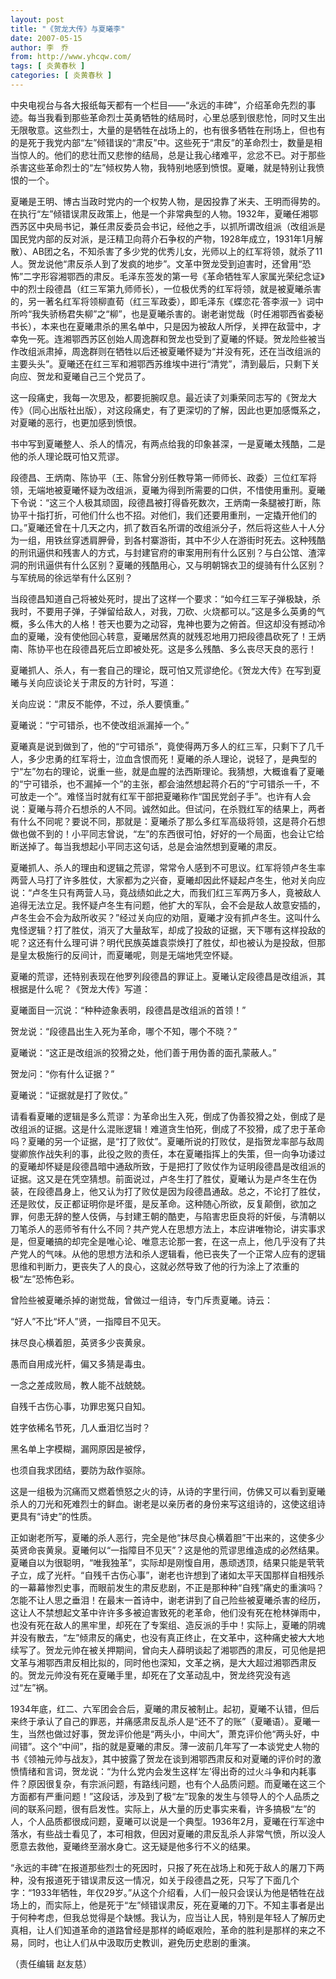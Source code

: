 ```yaml
---
layout: post
title: "《贺龙大传》与夏曦李"
date: 2007-05-15
author: 李　乔
from: http://www.yhcqw.com/
tags: [ 炎黄春秋 ]
categories: [ 炎黄春秋 ]
---
```





中央电视台与各大报纸每天都有一个栏目——“永远的丰碑”，介绍革命先烈的事迹。每当我看到那些革命烈士英勇牺牲的结局时，心里总感到很悲怆，同时又生出无限敬意。这些烈士，大量的是牺牲在战场上的，也有很多牺牲在刑场上，但也有的是死于我党内部“左”倾错误的“肃反”中。这些死于“肃反”的革命烈士，数量是相当惊人的。他们的悲壮而又悲惨的结局，总是让我心绪难平，忿忿不已。对于那些杀害这些革命烈士的“左”倾权势人物，我特别地感到愤恨。夏曦，就是特别让我愤恨的一个。


夏曦是王明、博古当政时党内的一个权势人物，是因投靠了米夫、王明而得势的。在执行“左”倾错误肃反政策上，他是一个非常典型的人物。1932年，夏曦任湘鄂西苏区中央局书记，兼任肃反委员会书记，经他之手，以抓所谓改组派（改组派是国民党内部的反对派，是汪精卫向蒋介石争权的产物，1928年成立，1931年1月解散）、AB团之名，不知杀害了多少党的优秀儿女，光师以上的红军将领，就杀了11人。贺龙说他“肃反杀人到了发疯的地步”。文革中贺龙受到迫害时，还曾用“恐怖”二字形容湘鄂西的肃反。毛泽东签发的第一号《革命牺牲军人家属光荣纪念证》中的烈士段德昌（红三军第九师师长），一位极优秀的红军将领，就是被夏曦杀害的，另一著名红军将领柳直荀（红三军政委），即毛泽东《蝶恋花·答李淑一》词中所吟“我失骄杨君失柳”之“柳”，也是夏曦杀害的。谢老谢觉哉（时任湘鄂西省委秘书长），本来也在夏曦肃杀的黑名单中，只是因为被敌人所俘，关押在敌营中，才幸免一死。连湘鄂西苏区创始人周逸群和贺龙也受到了夏曦的怀疑。贺龙险些被当作改组派肃掉，周逸群则在牺牲以后还被夏曦怀疑为“并没有死，还在当改组派的主要头头”。夏曦还在红三军和湘鄂西苏维埃中进行“清党”，清到最后，只剩下关向应、贺龙和夏曦自己三个党员了。


这一段痛史，我每一次思及，都要扼腕叹息。最近读了刘秉荣同志写的《贺龙大传》（同心出版社出版），对这段痛史，有了更深切的了解，因此也更加感慨系之，对夏曦的恶行，也更加感到愤恨。

书中写到夏曦整人、杀人的情况，有两点给我的印象甚深，一是夏曦太残酷，二是他的杀人理论既可怕又荒谬。


段德昌、王炳南、陈协平（王、陈曾分别任教导第一师师长、政委）三位红军将领，无端地被夏曦怀疑为改组派，夏曦为得到所需要的口供，不惜使用重刑。夏曦下令说：“这三个人极其顽固，段德昌被打得昏死数次，王炳南一条腿被打断，陈协平十指打折，可他们什么也不招。对他们，我们还要用重刑，一定撬开他们的口。”夏曦还曾在十几天之内，抓了数百名所谓的改组派分子，然后将这些人十人分为一组，用铁丝穿透肩胛骨，到各村寨游街，其中不少人在游街时死去。这种残酷的刑讯逼供和残害人的方式，与封建官府的审案用刑有什么区别？与白公馆、渣滓洞的刑讯逼供有什么区别？夏曦的残酷用心，又与明朝锦衣卫的缇骑有什么区别？与军统局的徐远举有什么区别？


当段德昌知道自己将被处死时，提出了这样一个要求：“如今红三军子弹极缺，杀我时，不要用子弹，子弹留给敌人，对我，刀砍、火烧都可以。”这是多么英勇的气概，多么伟大的人格！苍天也要为之动容，鬼神也要为之俯首。但这却没有撼动冷血的夏曦，没有使他回心转意，夏曦居然真的就残忍地用刀把段德昌砍死了！王炳南、陈协平也在段德昌死后立即被处死。这是多么残酷、多么丧尽天良的恶行！

夏曦抓人、杀人，有一套自己的理论，既可怕又荒谬绝伦。《贺龙大传》在写到夏曦与关向应谈论关于肃反的方针时，写道：

关向应说：“肃反不能停，不过，杀人要慎重。”

夏曦说：“宁可错杀，也不使改组派漏掉一个。”


夏曦真是说到做到了，他的“宁可错杀”，竟使得两万多人的红三军，只剩下了几千人，多少忠勇的红军将士，泣血含恨而死！夏曦的杀人理论，说轻了，是典型的宁“左”勿右的理论，说重一些，就是血腥的法西斯理论。我猜想，大概谁看了夏曦的“宁可错杀，也不漏掉一个”的主张，都会油然想起蒋介石的“宁可错杀一千，不可放走一个”。难怪当时就有红军干部把夏曦称作“国民党刽子手”。也许有人会说：夏曦与蒋介石想杀的人不同。诚然如此。但试问，在杀戮红军的结果上，两者有什么不同呢？要说不同，那就是：夏曦杀了那么多红军高级将领，这是蒋介石想做也做不到的！小平同志曾说，“左”的东西很可怕，好好的一个局面，也会让它给断送掉了。每当我想起小平同志这句话，总是会油然想到夏曦的肃反。


夏曦抓人、杀人的理由和逻辑之荒谬，常常令人感到不可思议。红军将领卢冬生率两营人马打了许多胜仗，大家都为之兴奋，夏曦却因此怀疑起卢冬生，他对关向应说：“卢冬生只有两营人马，竟战绩如此之大，而我们红三军两万多人，竟被敌人追得无法立足。我怀疑卢冬生有问题，他扩大的军队，会不会是敌人故意安插的，卢冬生会不会为敌所收买？”经过关向应的劝阻，夏曦才没有抓卢冬生。这叫什么鬼怪逻辑？打了胜仗，消灭了大量敌军，却成了投敌的证据，天下哪有这样投敌的呢？这还有什么理可讲？明代民族英雄袁崇焕打了胜仗，却也被认为是投敌，但那是皇太极施行的反间计，而夏曦呢，则是无端地凭空怀疑。

夏曦的荒谬，还特别表现在他罗列段德昌的罪证上。夏曦认定段德昌是改组派，其根据是什么呢？《贺龙大传》写道：

夏曦面目一沉说：“种种迹象表明，段德昌是改组派的首领！”

贺龙说：“段德昌出生入死为革命，哪个不知，哪个不晓？”

夏曦说：“这正是改组派的狡猾之处，他们善于用伪善的面孔蒙蔽人。”

贺龙问：“你有什么证据？”

夏曦说：“证据就是打了败仗。”


请看看夏曦的逻辑是多么荒谬：为革命出生入死，倒成了伪善狡猾之处，倒成了是改组派的证据。这是什么混账逻辑！难道贪生怕死，倒成了不狡猾，成了忠于革命吗？夏曦的另一个证据，是“打了败仗”。夏曦所说的打败仗，是指贺龙率部与敌周燮卿旅作战失利的事，此役之败的责任，本在夏曦指挥上的失策，但一向争功诿过的夏曦却怀疑是段德昌暗中通敌所致，于是把打了败仗作为证明段德昌是改组派的证据。这又是在凭空猜想。前面说过，卢冬生打了胜仗，夏曦认为是卢冬生在伪装，在段德昌身上，他又认为打了败仗是因为段德昌通敌。总之，不论打了胜仗，还是败仗，反正都证明你是坏蛋，是反革命。这种随心所欲，反复颠倒，欲加之罪，何患无辞的整人伎俩，与封建王朝的酷吏，与陷害忠臣良将的奸佞，与清朝以刀笔杀人的恶师爷有什么不同？共产党人在思想方法上，本应讲唯物论，讲实事求是，但夏曦搞的却完全是唯心论、唯意志论那一套，在这一点上，他几乎没有了共产党人的气味。从他的思想方法和杀人逻辑看，他已丧失了一个正常人应有的逻辑思维和判断力，更丧失了人的良心，这就必然导致了他的行为涂上了浓重的极“左”恐怖色彩。

曾险些被夏曦杀掉的谢觉哉，曾做过一组诗，专门斥责夏曦。诗云：

“好人”不比“坏人”贤，一指障目不见天。

抹尽良心横着胆，英贤多少丧黄泉。

愚而自用成光杆，偏又多猜是毒虫。

一念之差成败局，教人能不战兢兢。

自残千古伤心事，功罪忠冤只自知。

姓字依稀名节死，几人垂泪忆当时？

黑名单上字模糊，漏网原因是被俘，

也须自我求团结，要防为敌作驱除。


这是一组极为沉痛而又燃着愤怒之火的诗，从诗的字里行间，仿佛又可以看到夏曦杀人的刀光和死难烈士的鲜血。谢老是以亲历者的身份来写这组诗的，这使这组诗更具有“诗史”的性质。


正如谢老所写，夏曦的杀人恶行，完全是他“抹尽良心横着胆”干出来的，这使多少英贤命丧黄泉。夏曦何以“一指障目不见天”？这是他的荒谬思维造成的必然结果。夏曦自以为很聪明，“唯我独革”，实际却是刚愎自用，愚顽透顶，结果只能是茕茕孑立，成了光杆。“自残千古伤心事”，谢老也许想到了诸如太平天国那样自相残杀的一幕幕惨烈史事，而眼前发生的肃反悲剧，不正是那种种“自残”痛史的重演吗？怎能不让人思之垂泪！在最末一首诗中，谢老讲到了自己险些被夏曦杀害的经历，这让人不禁想起文革中许许多多被迫害致死的老革命，他们没有死在枪林弹雨中，也没有死在敌人的黑牢里，却死在了专案组、造反派的手中！实际上，夏曦的阴魂并没有散去，“左”倾肃反的痛史，也没有真正终止，在文革中，这种痛史被大大地续写了。贺龙元帅在被关押期间，曾向夫人薛明谈起了湘鄂西的肃反，可见他是把文革与湘鄂西肃反相比拟的，同时他也深知，文革之祸，是大大超过湘鄂西肃反的。贺龙元帅没有死在夏曦手里，却死在了文革动乱中，贺龙终究没有逃过“左”祸。


1934年底，红二、六军团会合后，夏曦的肃反被制止。起初，夏曦不认错，但后来终于承认了自己的罪恶，并痛感肃反乱杀人是“还不了的账”（夏曦语）。夏曦一生，当然也做过好事，贺龙评价他是“两头小，中间大”，萧克评价他“两头好，中间错”。这个“中间”，指的就是夏曦的肃反。薄一波前几年写了一本谈党史人物的书《领袖元帅与战友》，其中披露了贺龙在谈到湘鄂西肃反和对夏曦的评价时的激愤情绪和言词，贺龙说：“为什么党内会发生这样‘左’得出奇的过火斗争和内耗事件？原因很复杂，有宗派问题，有路线问题，也有个人品质问题。而夏曦在这三个方面都有严重问题！”这段话，涉及到了极“左”现象的发生与领导人的个人品质之间的联系问题，很有启发性。实际上，从大量的历史事实来看，许多搞极“左”的人，个人品质都很成问题，夏曦可以说是一个典型。1936年2月，夏曦在行军途中落水，有些战士看见了，本可相救，但因对夏曦的肃反乱杀人非常气愤，所以没人愿意去救他，夏曦终至溺水身亡。这无疑是他多行不义的结果。


“永远的丰碑”在报道那些烈士的死因时，只报了死在战场上和死于敌人的屠刀下两种，没有报道死于错误肃反这一情况，如关于段德昌之死，只写了下面几个字：“1933年牺牲，年仅29岁。”从这个介绍看，人们一般只会误认为他是牺牲在战场上的，而实际上，他是死于“左”倾错误肃反，死在夏曦的刀下。不知主事者是出于何种考虑，但我总觉得是个缺憾。我认为，应当让人民，特别是年轻人了解历史真相，让人们知道革命的道路曾经是那样的崎岖艰险，革命的胜利是那样的来之不易，同时，也让人们从中汲取历史教训，避免历史悲剧的重演。

（责任编辑 赵友慈）



